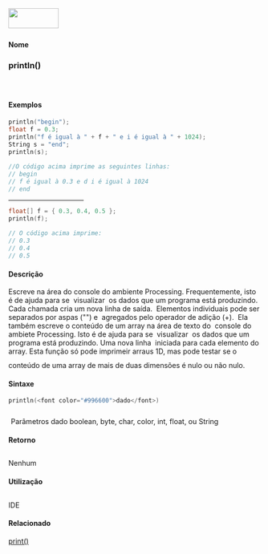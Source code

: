 <img height="40" src="../images/1pix.gif" width="100"/>
<img height="1" src="../images/1pix.gif" width="20"/>
<img height="1" src="../images/1pix.gif" width="555"/>

#### Nome
### println()
<img height="25" src="../images/1pix.gif" width="1"/>

#### Exemplos

```pde
println("begin"); 
float f = 0.3; 
println("f é igual à " + f + " e i é igual à " + 1024); 
String s = "end"; 
println(s); 
 
//O código acima imprime as seguintes linhas:
// begin 
// f é igual à 0.3 e d i é igual à 1024 
// end 

```
<hr align="left" noshade="noshade" size="1" width="150"/>

```pde
float[] f = { 0.3, 0.4, 0.5 }; 
println(f); 
 
// O código acima imprime:
// 0.3 
// 0.4 
// 0.5 

```

#### Descrição
Escreve na área do console do ambiente
Processing. Frequentemente, isto é de ajuda para se 
visualizar  os dados que um programa está produzindo. Cada
chamada cria um nova linha de saída.  Elementos
individuais pode ser separados por aspas ("") e  agregados pelo
operador de adição (+).  Ela também escreve o
conteúdo de um array na área de texto do  console do
ambiete Processing. Isto é de ajuda para se  visualizar
 os dados que um programa está produzindo. Uma nova linha
 iniciada para cada elemento do array. Esta
função só pode imprimeir arraus 1D, mas pode
testar se o conteúdo de uma array de mais de duas
dimensões é nulo ou não nulo.
<img height="25" src="../images/1pix.gif" width="1"/>

#### Sintaxe
```pde
println(<font color="#996600">dado</font>)

```
<img height="25" src="../images/1pix.gif" width="1"/>
Parâmetros
dado
boolean, byte, char, color, int, float, ou String
<img height="25" src="../images/1pix.gif" width="1"/>

#### Retorno

	
Nenhum
<img height="25" src="../images/1pix.gif" width="1"/>

#### Utilização

	
IDE
<img height="25" src="../images/1pix.gif" width="1"/>

#### Relacionado
[print()](print_)
